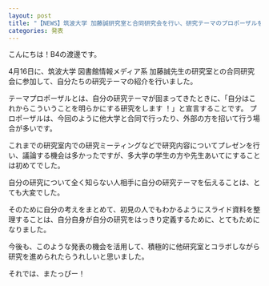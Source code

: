 ```yaml
---
layout: post
title: "【NEWS】筑波大学 加藤誠研究室と合同研究会を行い、研究テーマのプロポーザルを行いました！"
categories: 発表
---
```



こんにちは！B4の渡邊です。

4月16日に、筑波大学 図書館情報メディア系 加藤誠先生の研究室との合同研究会に参加して、自分たちの研究テーマの紹介を行いました。

テーマプロポーザルとは、自分の研究テーマが固まってきたときに、「自分はこれからこういうことを明らかにする研究をします ！」と宣言することです。
プロポーザルは、今回のように他大学と合同で行ったり、外部の方を招いて行う場合が多いです。


これまでの研究室内での研究ミーティングなどで研究内容についてプレゼンを行い、議論する機会は多かったですが、多大学の学生の方や先生あいてにすることは初めてでした。

自分の研究について全く知らない人相手に自分の研究テーマを伝えることは、とても大変でした。

そのために自分の考えをまとめて、初見の人でもわかるようにスライド資料を整理することは、自分自身が自分の研究をはっきり定義するために、とてもためになりました。

今後も、このような発表の機会を活用して、積極的に他研究室とコラボしながら研究を進められたらうれしいと思いました。

それでは、またっぴー！